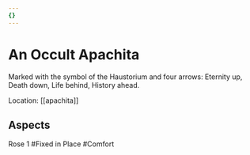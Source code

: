 ```yaml
---
{}
---
```

# An Occult Apachita
Marked with the symbol of the Haustorium and four arrows: Eternity up, Death down, Life behind, History ahead.

Location: [[apachita]]
## Aspects
Rose 1
#Fixed in Place
#Comfort 